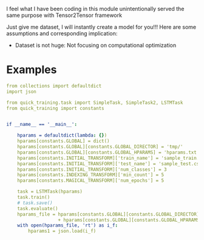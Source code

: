 I feel what I have been coding in this module  unintentionally served the same purpose with Tensor2Tensor framework

Just give me dataset, I will instantly create a model for you!!!
Here are some assumptions and corresponding implication:
- Dataset is not huge: Not focusing on computational optimization

# Examples
```yaml
from collections import defaultdict
import json

from quick_training.task import SimpleTask, SimpleTask2, LSTMTask
from quick_training import constants


if __name__ == '__main__':

    hparams = defaultdict(lambda: {})
    hparams[constants.GLOBAL] = dict()
    hparams[constants.GLOBAL][constants.GLOBAL_DIRECTOR] = 'tmp/'
    hparams[constants.GLOBAL][constants.GLOBAL_HPARAMS] = 'hparams.txt'
    hparams[constants.INITIAL_TRANSFORM]['train_name'] = 'sample_train.csv'
    hparams[constants.INITIAL_TRANSFORM]['test_name'] = 'sample_test.csv'
    hparams[constants.INITIAL_TRANSFORM]['num_classes'] = 3
    hparams[constants.INDEXING_TRANSFORM]['min_count'] = 5
    hparams[constants.MAGICAL_TRANSFORM]['num_epochs'] = 5

    task = LSTMTask(hparams)
    task.train()
    # task.save()
    task.evaluate()
    hparams_file = hparams[constants.GLOBAL][constants.GLOBAL_DIRECTOR] + '/' \
                   + hparams[constants.GLOBAL][constants.GLOBAL_HPARAMS]
    with open(hparams_file, 'rt') as i_f:
        hparams1 = json.load(i_f)
```